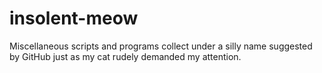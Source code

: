 # insolent-meow
Miscellaneous scripts and programs collect under
a silly name suggested by GitHub just as my
cat rudely demanded my attention.
